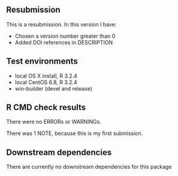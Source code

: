 ## Resubmission
This is a resubmission. In this version I have:

* Chosen a version number greater than 0
* Added DOI references in DESCRIPTION 

## Test environments
* local OS X install, R 3.2.4
* local CentOS 6.8, R 3.2.4
* win-builder (devel and release)

## R CMD check results
There were no ERRORs or WARNINGs.

There was 1 NOTE, because this is my first submission. 

## Downstream dependencies
There are currently no downstream dependencies for this package
